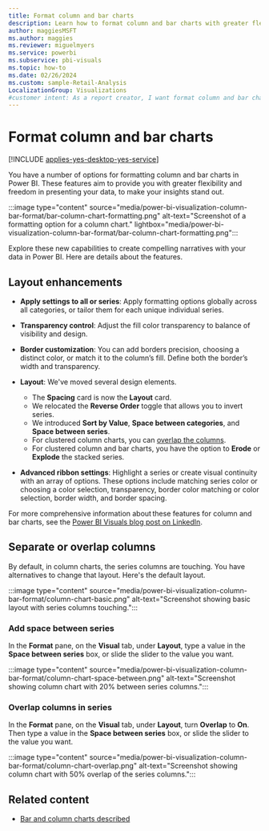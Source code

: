```yaml
---
title: Format column and bar charts
description: Learn how to format column and bar charts with greater flexibility and freedom in presenting your data, to make your insights stand out.
author: maggiesMSFT
ms.author: maggies
ms.reviewer: miguelmyers
ms.service: powerbi
ms.subservice: pbi-visuals
ms.topic: how-to
ms.date: 02/26/2024
ms.custom: sample-Retail-Analysis
LocalizationGroup: Visualizations 
#customer intent: As a report creator, I want format column and bar charts.
---
```


# Format column and bar charts

[!INCLUDE [applies-yes-desktop-yes-service](../includes/applies-yes-desktop-yes-service.md)]

You have a number of options for formatting column and bar charts in Power BI. These features aim to provide you with greater flexibility and freedom in presenting your data, to make your insights stand out.

:::image type="content" source="media/power-bi-visualization-column-bar-format/bar-column-chart-formatting.png" alt-text="Screenshot of a formatting option for a column chart." lightbox="media/power-bi-visualization-column-bar-format/bar-column-chart-formatting.png":::

Explore these new capabilities to create compelling narratives with your data in Power BI. Here are details about the features.

## Layout enhancements

- **Apply settings to all or series**: Apply formatting options globally across all categories, or tailor them for each unique individual series.

- **Transparency control**: Adjust the fill color transparency to balance of visibility and design. 

- **Border customization**: You can add borders precision, choosing a distinct color, or match it to the column’s fill. Define both the border’s width and transparency. 

- **Layout**: We've moved several design elements.

  - The **Spacing** card is now the **Layout** card.
  - We relocated the **Reverse Order** toggle that allows you to invert series.
  - We introduced **Sort by Value**, **Space between categories**, and **Space between series**.
  - For clustered column charts, you can [overlap the columns](#overlap-columns-in-series).
  - For clustered column and bar charts, you have the option to **Erode** or **Explode** the stacked series.

- **Advanced ribbon settings**: Highlight a series or create visual continuity with an array of options. These options include matching series color or choosing a color selection, transparency, border color matching or color selection, border width, and border spacing.

For more comprehensive information about these features for column and bar charts, see the [Power BI Visuals blog post on LinkedIn](https://www.linkedin.com/feed/update/urn:li:activity:7138638604704129024/).

## Separate or overlap columns

By default, in column charts, the series columns are touching. You have alternatives to change that layout. Here's the default layout.

:::image type="content" source="media/power-bi-visualization-column-bar-format/column-chart-basic.png" alt-text="Screenshot showing basic layout with series columns touching.":::

### Add space between series

In the **Format** pane, on the **Visual** tab, under **Layout**, type a value in the **Space between series** box, or slide the slider to the value you want.

:::image type="content" source="media/power-bi-visualization-column-bar-format/column-chart-space-between.png" alt-text="Screenshot showing column chart with 20% between series columns.":::

### Overlap columns in series

In the **Format** pane, on the **Visual** tab, under **Layout**, turn **Overlap** to **On**. Then type a value in the **Space between series** box, or slide the slider to the value you want.

:::image type="content" source="media/power-bi-visualization-column-bar-format/column-chart-overlap.png" alt-text="Screenshot showing column chart with 50% overlap of the series columns.":::


## Related content

- [Bar and column charts described](power-bi-visualization-types-for-reports-and-q-and-a.md#bar-and-column-charts)
